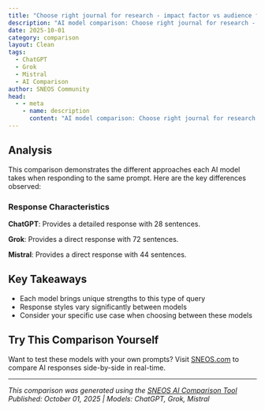 ```yaml
---
title: "Choose right journal for research - impact factor vs audience fit"
description: "AI model comparison: Choose right journal for research - impact factor vs audience fit..."
date: 2025-10-01
category: comparison
layout: Clean
tags:
  - ChatGPT
  - Grok
  - Mistral
  - AI Comparison
author: SNEOS Community
head:
  - - meta
    - name: description
      content: "AI model comparison: Choose right journal for research - impact factor vs audience fit..."
---
```


<ChatComparison
  title="Choose right journal for research - impact factor vs audience fit"
  prompt="Choose right journal for research - impact factor vs audience fit"
  :responses='{"ChatGPT": "Choosing the right journal for your research involves balancing multiple factors, among which **impact factor** and **audience fit** are crucial. Here\u0027s how to approach this decision:\n\n### 1. Understand Impact Factor\n- **What it is:** A measure reflecting the yearly average number of citations to recent articles published in that journal.\n- **Pros:** Publishing in high-impact journals can:\n - Increase the visibility and prestige of your work.\n - Enhance your CV or career advancement.\n- **Cons:**\n - These journals are often highly competitive.\n - Can have longer review times.\n - Sometimes prioritize broad or trending topics over niche, high-quality work.\n\n### 2. Consider Audience Fit\n- **What it is:** How well the journal\u0027s readership aligns with the community or field most interested in your research.\n- **Pros:**\n - Greater likelihood that your work reaches and influences the right experts.\n - Higher engagement, citations, and applications of your work.\n - More meaningful peer review from experts familiar with your topic.\n- **Cons:**\n - Some niche journals have lower impact factors and less general visibility.\n - Sometimes smaller or regional journals might have limited reach.\n\n### How to Decide\n- **Step 1: Identify your research goals** \n - Are you aiming for maximum visibility and prestige, or targeted impact within a specialized community?\n- **Step 2: List potential journals** \n - Use databases like Web of Science, Scopus, or journal finder tools to identify journals by field and impact.\n- **Step 3: Evaluate scope and audience** \n - Read journal aims and scope statements.\n - Look at recent articles to see if your work fits the themes.\n- **Step 4: Check impact factor and other metrics** \n - Consider impact factor along with eigenfactor, h-index, or alternative metrics.\n- **Step 5: Weigh the balance** \n - If your work is highly specialized, prioritize audience fit.\n - If your work has broad appeal or you seek career advancement, lean towards impact factor.\n- **Step 6: Consider other factors** \n - Open access options.\n - Speed of review and publication.\n - Journal reputation and indexing.\n\n### Summary Table\n\n| Factor | Pros | Cons | When to Prioritize |\n|-----------------|-------------------------------------|-------------------------------------|---------------------------------------|\n| Impact Factor | Prestige, visibility, citations | Competitive, might not suit niche | Broad-interest work, career goals |\n| Audience Fit | Targeted reach, meaningful impact | Lower impact factor, smaller reach | Specialized research, applied studies |\n\n---\n\n### Final Tip\nIdeally, select a journal that balances a respectable impact factor with a strong alignment to your research audience. This maximizes both visibility and relevance.\n\nIf you want, you can share details about your research field or type, and I can suggest specific journals suitable for you!", "Grok": "Choosing the right journal for your research involves balancing various factors, with **impact factor** and **audience fit** being two of the most critical considerations. Both serve different purposes and depend on your goals as a researcher. Let\u0027s break this down to help you make an informed decision:\n\n---\n\n### 1. Impact Factor: What It Represents and Why It Matters\nThe **impact factor (IF)** is a metric that reflects the average number of citations received by articles published in a journal over a specific period (usually two years). It is often used as a proxy for a journal\u0027s prestige or influence in a field.\n\n#### Pros of Choosing a High Impact Factor Journal:\n- **Visibility and Prestige:** Publishing in a high-IF journal can enhance your reputation and increase the visibility of your work among peers.\n- **Career Advancement:** Many academic institutions and funding bodies prioritize publications in high-IF journals for promotions, grants, or tenure.\n- **Broader Reach:** High-IF journals are often widely read and cited, potentially increasing citations for your work.\n\n#### Cons of High Impact Factor Journals:\n- **High Competition:** These journals typically have low acceptance rates, and the review process can be lengthy and rigorous.\n- **May Not Fit Niche Research:** High-IF journals often prioritize broad, general-interest topics over specialized or niche research.\n- **Audience Misalignment:** The readership may not include the specific community most relevant to your work.\n\n#### When to Prioritize Impact Factor:\n- If your primary goal is to build your academic reputation or meet institutional requirements.\n- If your research addresses a broad, high-interest topic likely to appeal to a wide audience.\n- If you are in a highly competitive field where IF is a key metric for success.\n\n---\n\n### 2. Audience Fit: Targeting the Right Community\n**Audience fit** refers to how well a journal\u0027s readership aligns with the intended audience for your research. This could include researchers, practitioners, policymakers, or other stakeholders in your specific field or subfield.\n\n#### Pros of Choosing a Journal with Strong Audience Fit:\n- **Targeted Impact:** Your work will reach the people who are most likely to engage with it, cite it, or apply it in their own research or practice.\n- **Relevance and Feedback:** Publishing in a journal specific to your field or subfield ensures that your work is reviewed and discussed by experts who understand its context.\n- **Higher Engagement:** Specialized journals may have smaller readerships, but the engagement from that audience can be more meaningful.\n\n#### Cons of Prioritizing Audience Fit:\n- **Lower Impact Factor:** Journals with a narrower focus often have lower IFs, which may affect how your work is perceived by some institutions or funding bodies.\n- **Limited Visibility:** Your research might not reach a broader audience outside your niche.\n\n#### When to Prioritize Audience Fit:\n- If your research is highly specialized or relevant to a specific community or subfield.\n- If your goal is to influence practice, policy, or a particular group of stakeholders.\n- If you value meaningful engagement over broad visibility.\n\n---\n\n### 3. Balancing Impact Factor and Audience Fit\nIdeally, you want to find a journal that offers both a decent impact factor and a strong audience fit. Here are some steps to strike a balance:\n\n1. **Define Your Goals:**\n - Are you aiming for career advancement, broad recognition, or targeted impact within a specific community?\n - Consider the expectations of your institution, funding body, or field.\n\n2. **Identify Your Target Audience:**\n - Who do you want to read and engage with your work? Are they in a broad field or a specific subfield?\n - Look at the journals they read and publish in by reviewing the reference lists of relevant papers or asking colleagues.\n\n3. **Research Potential Journals:**\n - Use tools like **Web of Science**, **Scopus**, or **Google Scholar Metrics** to check the impact factor and scope of journals in your field.\n - Read the journal\u0027s \u0022Aims and Scope\u0022 section to see if it aligns with your research topic and audience.\n - Look at recent articles in the journal to assess whether your work fits their content and style.\n\n4. **Consider Open Access Options:**\n - Open-access journals often have broader reach and may offer a good balance of visibility and audience fit, though they sometimes come with publication fees.\n\n5. **Evaluate Trade-offs:**\n - If a high-IF journal aligns poorly with your audience, your work might get less traction or fewer meaningful citations.\n - Conversely, a low-IF journal with a perfect audience fit might limit your visibility in the broader academic community.\n\n6. **Seek Advice:**\n - Consult with mentors, colleagues, or peers in your field. They often have insights into which journals are respected and relevant for your research topic.\n\n---\n\n### 4. Other Factors to Consider\n- **Speed of Publication:** Some high-IF journals have long review times, while others (including specialized ones) might publish faster.\n- **Journal Reputation:** Beyond IF, consider the journal\u2019s standing in your field. Some low-IF journals are highly respected in niche areas.\n- **Indexing and Accessibility:** Ensure the journal is indexed in major databases (e.g., PubMed, Scopus) for maximum discoverability.\n- **Publication Costs:** Check if there are article processing charges (APCs), especially for open-access journals, and whether you have funding to cover them.\n\n---\n\n### 5. Example Scenarios\n- **Scenario 1: Early-Career Researcher in a Competitive Field**\n - Goal: Build reputation and secure funding.\n - Choice: Prioritize a high-IF journal, even if the audience fit isn\u2019t perfect, to gain visibility and meet institutional expectations.\n\n- **Scenario 2: Researcher with Niche Topic**\n - Goal: Influence a specific community and get expert feedback.\n - Choice: Choose a specialized journal with strong audience fit, even if the IF is lower, to ensure your work reaches the right people.\n\n- **Scenario 3: Applied Research with Practical Implications**\n - Goal: Impact practitioners or policymakers.\n - Choice: Select a journal (or even a trade publication) read by your target audience, prioritizing fit over IF.\n\n---\n\n### Conclusion\nNeither impact factor nor audience fit is inherently more important\u2014it depends on your goals, career stage, and the nature of your research. A good strategy is to aim for a journal that offers a reasonable impact factor while still reaching the right audience. If forced to choose, ask yourself: *Do I want broad visibility, or do I want to make a deep impact on a specific group?* Your answer will guide your decision. Finally, always ensure the journal is reputable and aligns with your ethical standards (e.g., avoid predatory journals). Tools like **Think. Check. Submit.** can help verify a journal\u2019s credibility.", "Mistral": "Choosing the right journal for your research involves balancing several factors, including the journal\u0027s impact factor and the fit with your target audience. Here are some considerations to help you make an informed decision:\n\n### Impact Factor\n1. **Visibility and Prestige**: Journals with higher impact factors are generally more prestigious and can increase the visibility of your work. This can be important for career advancement and funding opportunities.\n2. **Citation Potential**: Higher impact factors often correlate with higher citation rates, which can enhance the perceived value of your research.\n3. **Competition**: High-impact journals typically have higher rejection rates, so you may face more competition and a longer review process.\n\n### Audience Fit\n1. **Relevance**: Ensure that the journal\u0027s scope and readership align with your research topic. This increases the likelihood that your work will be read and appreciated by the right audience.\n2. **Target Audience**: Consider who you want to reach with your research. Is it a specialized audience within your field, or a broader, interdisciplinary audience?\n3. **Community Engagement**: Publishing in a journal that is well-regarded within your specific research community can lead to more meaningful engagement and collaboration opportunities.\n\n### Additional Considerations\n1. **Open Access**: Consider whether you want your research to be freely available to the public. Open access journals can increase the reach of your work but may come with publication fees.\n2. **Review Process**: Look into the journal\u0027s review process and timeline. Some journals have faster review processes, which can be beneficial if you need to publish quickly.\n3. **Editorial Board**: Check the editorial board for reputable scholars in your field. This can indicate the journal\u0027s quality and relevance.\n4. **Publication Fees**: Be aware of any publication fees, especially if you are considering open access journals.\n5. **Indexing**: Ensure the journal is indexed in relevant databases (e.g., PubMed, Web of Science) to maximize the discoverability of your work.\n\n### Balancing Both Factors\n- **High Impact Factor and Good Fit**: If you can find a journal with a high impact factor that also fits well with your research topic and target audience, this is often the best choice.\n- **Prioritize Audience Fit**: If the impact factor is not as high but the journal is a perfect fit for your research, it might still be a good choice, especially if you value reaching a specific audience.\n- **Career Stage**: Early-career researchers might prioritize higher impact factors for career advancement, while more established researchers might focus on audience fit and community engagement.\n\n### Practical Steps\n1. **Research Journal Metrics**: Use tools like Journal Citation Reports (JCR) to find impact factors and other metrics.\n2. **Read Journal Guidelines**: Carefully read the author guidelines and scope of the journal to ensure your research fits well.\n3. **Consult Colleagues**: Ask colleagues in your field for recommendations based on their experiences.\n4. **Review Past Issues**: Look at recent issues of the journal to see if the published articles align with your research.\n\nUltimately, the best journal for your research will depend on your specific goals and the nature of your work. Balancing impact factor and audience fit will help you make a decision that maximizes the impact and reach of your research."}' 
  published-date="10:20"
/>

## Analysis

This comparison demonstrates the different approaches each AI model takes when responding to the same prompt. Here are the key differences observed:

### Response Characteristics

**ChatGPT**: Provides a detailed response with 28 sentences. 

**Grok**: Provides a direct response with 72 sentences. 

**Mistral**: Provides a direct response with 44 sentences. 

## Key Takeaways

- Each model brings unique strengths to this type of query
- Response styles vary significantly between models
- Consider your specific use case when choosing between these models

## Try This Comparison Yourself

Want to test these models with your own prompts? Visit [SNEOS.com](https://sneos.com) to compare AI responses side-by-side in real-time.

---

*This comparison was generated using the [SNEOS AI Comparison Tool](https://sneos.com)*
*Published: October 01, 2025 | Models: ChatGPT, Grok, Mistral*
